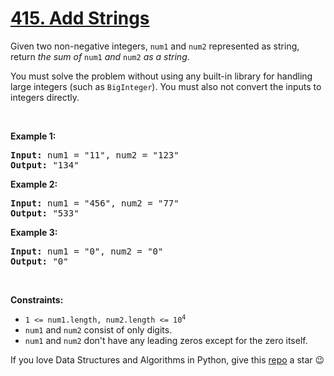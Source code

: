 # [415. Add Strings][title]

<p>Given two non-negative integers, <code>num1</code> and <code>num2</code> represented as string, return <em>the sum of</em> <code>num1</code> <em>and</em> <code>num2</code> <em>as a string</em>.</p>
<p>You must solve the problem without using any built-in library for handling large integers (such as <code>BigInteger</code>). You must also not convert the inputs to integers directly.</p>
<p> </p>
<p><strong>Example 1:</strong></p>
<pre><strong>Input:</strong> num1 = "11", num2 = "123"
<strong>Output:</strong> "134"
</pre>
<p><strong>Example 2:</strong></p>
<pre><strong>Input:</strong> num1 = "456", num2 = "77"
<strong>Output:</strong> "533"
</pre>
<p><strong>Example 3:</strong></p>
<pre><strong>Input:</strong> num1 = "0", num2 = "0"
<strong>Output:</strong> "0"
</pre>
<p> </p>
<p><strong>Constraints:</strong></p>
<ul>
<li><code>1 &lt;= num1.length, num2.length &lt;= 10<sup>4</sup></code></li>
<li><code>num1</code> and <code>num2</code> consist of only digits.</li>
<li><code>num1</code> and <code>num2</code> don't have any leading zeros except for the zero itself.</li>
</ul>


If you love Data Structures and Algorithms in Python, give this [repo][me] a star :wink:

[title]: https://leetcode.com/problems/add-strings
[me]: https://github.com/bumblebee211196/awesome-python-leetcode